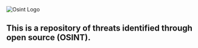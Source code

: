 

<img align="center" img src="https://github.com/jmpshell/ThreatFeeds/blob/master/assets/osinticon.gif" alt="Osint Logo"> 


## This is a repository of threats identified through open source (OSINT).
